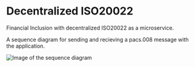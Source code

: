 # Decentralized ISO20022
Financial Inclusion with decentralized ISO20022 as a microservice.

A sequence diagram for sending and recieving a pacs.008 message with the application.

![Image of the sequence diagram](https://github.com/Cactu5/decentralized-ISO20022/raw/main/images/sequence-diagram-01.png)

